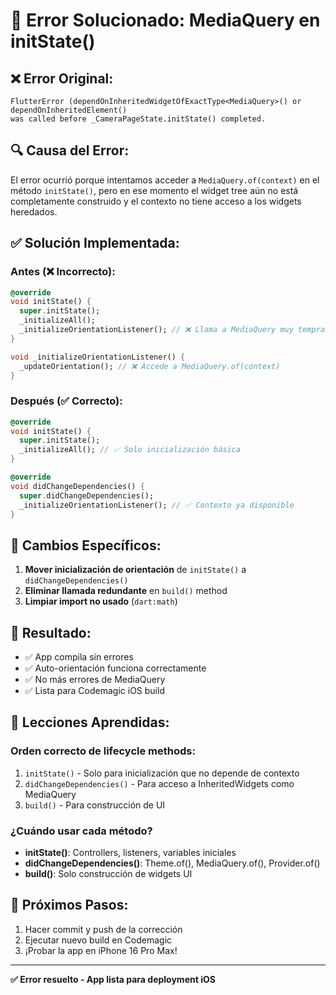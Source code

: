 # 🔧 Error Solucionado: MediaQuery en initState()

## ❌ **Error Original:**
```
FlutterError (dependOnInheritedWidgetOfExactType<MediaQuery>() or dependOnInheritedElement() 
was called before _CameraPageState.initState() completed.
```

## 🔍 **Causa del Error:**
El error ocurrió porque intentamos acceder a `MediaQuery.of(context)` en el método `initState()`, pero en ese momento el widget tree aún no está completamente construido y el contexto no tiene acceso a los widgets heredados.

## ✅ **Solución Implementada:**

### **Antes (❌ Incorrecto):**
```dart
@override
void initState() {
  super.initState();
  _initializeAll();
  _initializeOrientationListener(); // ❌ Llama a MediaQuery muy temprano
}

void _initializeOrientationListener() {
  _updateOrientation(); // ❌ Accede a MediaQuery.of(context)
}
```

### **Después (✅ Correcto):**
```dart
@override
void initState() {
  super.initState();
  _initializeAll(); // ✅ Solo inicialización básica
}

@override
void didChangeDependencies() {
  super.didChangeDependencies();
  _initializeOrientationListener(); // ✅ Contexto ya disponible
}
```

## 🧭 **Cambios Específicos:**

1. **Mover inicialización de orientación** de `initState()` a `didChangeDependencies()`
2. **Eliminar llamada redundante** en `build()` method
3. **Limpiar import no usado** (`dart:math`)

## 📱 **Resultado:**
- ✅ App compila sin errores
- ✅ Auto-orientación funciona correctamente
- ✅ No más errores de MediaQuery
- ✅ Lista para Codemagic iOS build

## 🎯 **Lecciones Aprendidas:**

### **Orden correcto de lifecycle methods:**
1. `initState()` - Solo para inicialización que no depende de contexto
2. `didChangeDependencies()` - Para acceso a InheritedWidgets como MediaQuery
3. `build()` - Para construcción de UI

### **¿Cuándo usar cada método?**
- **initState()**: Controllers, listeners, variables iniciales
- **didChangeDependencies()**: Theme.of(), MediaQuery.of(), Provider.of()
- **build()**: Solo construcción de widgets UI

## 🚀 **Próximos Pasos:**
1. Hacer commit y push de la corrección
2. Ejecutar nuevo build en Codemagic
3. ¡Probar la app en iPhone 16 Pro Max!

---

**✅ Error resuelto - App lista para deployment iOS**